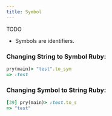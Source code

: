 ```yaml
---
title: Symbol
---
```


TODO

- Symbols are identifiers.

### Changing String to Symbol Ruby:
```rb
pry(main)> "test".to_sym
=> :test
```

### Changing Symbol to String Ruby:
```rb
[39] pry(main)> :test.to_s
=> "test"
```